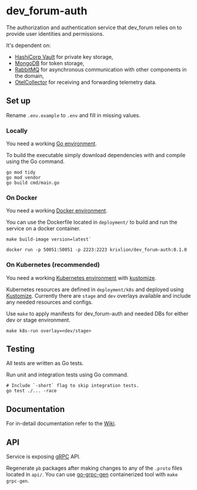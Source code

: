 # dev_forum-auth
The authorization and authentication service that dev_forum relies on to provide user identities and permissions.

It's dependent on:
  - [HashiCorp Vault](https://developer.hashicorp.com/vault/docs?product_intent=vault) for private key storage,
  - [MongoDB](https://www.mongodb.com/docs/manual/introduction/) for token storage,
  - [RabbitMQ](https://www.rabbitmq.com/#getstarted) for asynchronous communication with other components in the domain,
  - [OtelCollector](https://opentelemetry.io/docs/collector) for receiving and forwarding telemetry data.

## Set up
Rename `.env.example` to `.env` and fill in missing values.

### Locally
You need a working [Go environment](https://go.dev/doc/install).

To build the executable simply download dependencies with and compile using the Go command.

```shell
go mod tidy
go mod vendor
go build cmd/main.go 
```

### On Docker
You need a working [Docker environment](https://docs.docker.com/engine).

You can use the Dockerfile located in `deployment/` to build and run the service on a docker container.

```shell
make build-image version=latest` 
``` 

```shell
docker run -p 50051:50051 -p 2223:2223 krixlion/dev_forum-auth:0.1.0
```

### On Kubernetes (recommended)
You need a working [Kubernetes environment](https://kubernetes.io/docs/setup) with [kustomize](https://kubernetes.io/docs/tasks/manage-kubernetes-objects/kustomization).

Kubernetes resources are defined in `deployment/k8s` and deployed using [Kustomize](https://kubernetes.io/docs/tasks/manage-kubernetes-objects/kustomization/).
Currently there are `stage` and `dev` overlays available and include any needed resources and configs.

Use `make` to apply manifests for dev_forum-auth and needed DBs for either dev or stage environment.
```shell
make k8s-run overlay=<dev/stage>
```

## Testing
All tests are written as Go tests.

Run unit and integration tests using Go command.
```shell
# Include `-short` flag to skip integration tests.
go test ./... -race
```

## Documentation 
For in-detail documentation refer to the [Wiki](https://github.com/krixlion/dev_forum-auth/wiki).

## API
Service is exposing [gRPC](https://grpc.io/docs/what-is-grpc/introduction) API.

Regenerate `pb` packages after making changes to any of the `.proto` files located in `api/`.
You can use [go-grpc-gen](https://github.com/krixlion/go-grpc-gen) containerized tool with `make grpc-gen`.
